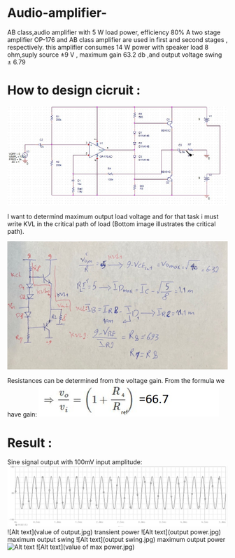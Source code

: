# Audio-amplifier-
AB class,audio amplifier with 5 W load power, efficiency 80%
A two stage amplifier
OP-176 and  AB class amplifier are used in first and second stages , respectively.
this amplifier consumes 14 W power with speaker load 8 ohm,suply source ±9 V , maximum gain 63.2 db ,and output voltage  swing ± 6.79
# How to design cicruit :
![Alt text](sh1.jpg)

I want to determind maximum output load voltage and for that task i must write KVL in the critical path of load (Bottom image illustrates the critical path).

![Alt text](photo_2023-10-18_21-33-19.jpg)

Resistances can be determined from the voltage gain.
From the formula we have gain:
![Alt text](Capture.jpg)
# Result :
Sine signal output with 100mV input amplitude:
![Alt text](output_sig_100m.jpg)
![Alt text](value of output.jpg)
transient power
![Alt text](output power.jpg)
maximum output swing 
![Alt text](output swing.jpg)
maximum output power 
![Alt text](max_power.jpg)
![Alt text](value of max power.jpg)


